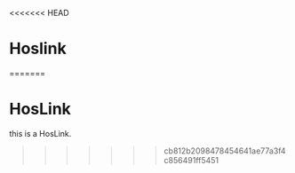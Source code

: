 <<<<<<< HEAD
# Hoslink
=======
# HosLink
this is a HosLink.
>>>>>>> cb812b2098478454641ae77a3f4c856491ff5451
